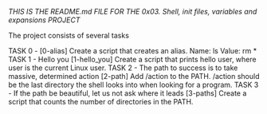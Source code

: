 *THIS IS THE README.md FILE FOR THE 0x03. Shell, init files, variables and expansions PROJECT*

The project consists of several tasks

TASK 0 - <O> [0-alias]
         Create a script that creates an alias.
	 	Name: ls
		Value: rm *
TASK 1 - Hello you [1-hello_you]
       	 Create a script that prints hello user, where user is the current Linux user.
TASK 2 - The path to success is to take massive, determined action [2-path]
       	 Add /action to the PATH. /action should be the last directory the shell looks into when looking for a program.
TASK 3 -  If the path be beautiful, let us not ask where it leads [3-paths]
       	  Create a script that counts the number of directories in the PATH.
	  